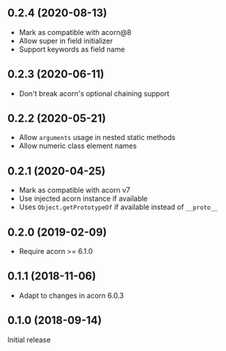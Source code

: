 ## 0.2.4 (2020-08-13)

* Mark as compatible with acorn@8
* Allow super in field initializer
* Support keywords as field name

## 0.2.3 (2020-06-11)

* Don't break acorn's optional chaining support

## 0.2.2 (2020-05-21)

* Allow `arguments` usage in nested static methods
* Allow numeric class element names

## 0.2.1 (2020-04-25)

* Mark as compatible with acorn v7
* Use injected acorn instance if available
* Uses `Object.getPrototypeOf` if available instead of `__proto__`

## 0.2.0 (2019-02-09)

* Require acorn >= 6.1.0

## 0.1.1 (2018-11-06)

* Adapt to changes in acorn 6.0.3

## 0.1.0 (2018-09-14)

Initial release
